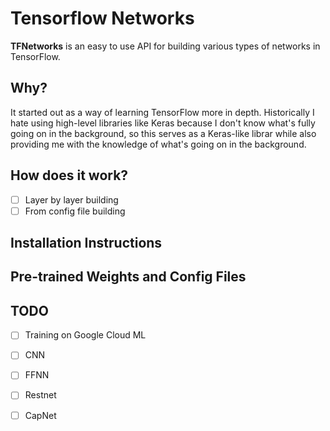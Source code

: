# Tensorflow Networks
**TFNetworks** is an easy to use API for building various types of networks in TensorFlow.

## Why?
It started out as a way of learning TensorFlow more in depth. Historically I hate using high-level libraries like Keras because I don't know what's fully going on in the background, so this serves as a Keras-like librar while also providing me with the knowledge of what's going on in the background.

## How does it work?
- [ ] Layer by layer building
- [ ] From config file building

## Installation Instructions

## Pre-trained Weights and Config Files

## TODO
- [ ] Training on Google Cloud ML
- [ ] CNN
- [ ] FFNN
- [ ] Restnet
- [ ] CapNet


